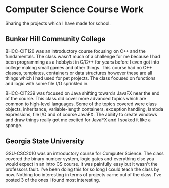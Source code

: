 # Computer Science Course Work
Sharing the projects which I have made for school.

## Bunker Hill Community College

BHCC-CIT120 was an introductory course focusing on C++ and the fundamentals. The class wasn't much of a challenge for me because I had been programming as a hobbyist in C/C++ for years before I even got into college making small games and other things. This course had no C++ classes, templates, containers or data structures however these are all things which I had used for pet projects. The class focused on functions and logic with some file I/O sprinkled in.

BHCC-CIT239 was focused on Java shifting towards JavaFX near the end of the course. This class did cover more advanced topics which are common to high-level languages. Some of the topics covered were class objects, inheritance, variable-length containers, exception handling, lambda expressions, file I/O and of course JavaFX. The ability to create windows and draw things really got me excited for JavaFX and I soaked it like a sponge.

## Georgia State University

GSU-CSC2010 was an introductory course for Computer Science. The class covered the binary number system, logic gates and everything else you would expect in an intro CS course. It was painfully easy but it wasn't the professors fault. I've been doing this for so long I could teach the class by now. Nothing too interesting in terms of projects came out of the class. I've posted 3 of the ones I found most interesting.